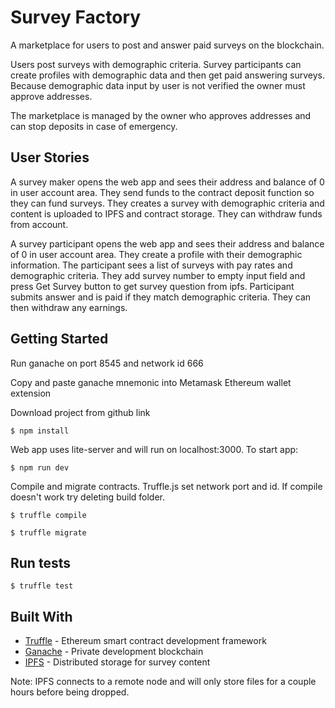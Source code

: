 # Survey Factory

A marketplace for users to post and answer paid surveys on the blockchain.

Users post surveys with demographic criteria. Survey participants can create profiles with demographic data and then get paid answering surveys. Because demographic data input by user is not verified the owner must approve addresses.

The marketplace is managed by the owner who approves addresses and can stop deposits in case of emergency.

## User Stories

A survey maker opens the web app and sees their address and balance of 0 in user account area. They send funds to the contract deposit function so they can fund surveys. They creates a survey with demographic criteria and content is uploaded to IPFS and contract storage. They can withdraw funds from account.

A survey participant opens the web app and sees their address and balance of 0 in user account area. They create a profile with their demographic information. The participant sees a list of surveys with pay rates and demographic criteria. They add survey number to empty input field and press Get Survey button to get survey question from ipfs. Participant submits answer and is paid if they match demographic criteria. They can then withdraw any earnings.

## Getting Started

Run ganache on port 8545 and network id 666

Copy and paste ganache mnemonic into Metamask Ethereum wallet extension

Download project from github link

```
$ npm install
```

Web app uses lite-server and will run on localhost:3000. To start app:

```
$ npm run dev
```

Compile and migrate contracts. Truffle.js set network port and id. If compile doesn't work try deleting build folder.

```
$ truffle compile

$ truffle migrate
```

## Run tests 

```
$ truffle test
```

## Built With

* [Truffle](https://truffleframework.com/docs/truffle/overview) - Ethereum smart contract development framework
* [Ganache](https://truffleframework.com/docs/ganache/overview) - Private development blockchain
* [IPFS](https://github.com/ipfs/js-ipfs) - Distributed storage for survey content

Note: IPFS connects to a remote node and will only store files for a couple hours before being dropped.